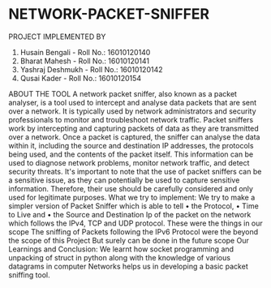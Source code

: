 # NETWORK-PACKET-SNIFFER

PROJECT IMPLEMENTED BY 
1. Husain Bengali - Roll No.: 16010120140
2. Bharat Mahesh - Roll No.: 16010120141
3. Yashraj Deshmukh - Roll No.: 16010120142
4. Qusai Kader - Roll No.: 16010120154

ABOUT THE TOOL
A network packet sniffer, also known as a packet analyser, is a tool used to intercept and analyse data packets that are sent over a network. It is typically used by network administrators and security professionals to monitor and troubleshoot network traffic. 
Packet sniffers work by intercepting and capturing packets of data as they are transmitted over a network. Once a packet is captured, the sniffer can analyse the data within it, including the source and destination IP addresses, the protocols being used, and the contents of the packet itself. This information can be used to diagnose network problems, monitor network traffic, and detect security threats. 
It's important to note that the use of packet sniffers can be a sensitive issue, as they can potentially be used to capture sensitive information. Therefore, their use should be carefully considered and only used for legitimate purposes.
What we try to implement:
We try to make a simpler version of Packet Sniffer which is able to tell 
•	the Protocol, 
•	Time to Live and 
•	the Source and Destination Ip of the packet on the network which follows the IPv4, TCP and UDP protocol.
These were the things in our scope
The sniffing of Packets following the IPv6 Protocol were the beyond the scope of this Project
But surely can be done in the future scope
Our Learnings and Conclusion:
We learnt how socket programming and unpacking of struct in python along with the knowledge of various datagrams in computer Networks helps us in developing a basic packet sniffing tool.
